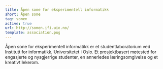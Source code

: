 ```yaml
---
title: Åpen sone for eksperimentell informatikk
short: Åpen sone
tag: sonen
active: true
url: http://sonen.ifi.uio.no/
template: association.pug
---
```


Åpen sone for eksperimentell informatikk er et studentlaboratorium ved Institutt for informatikk, Universitetet i Oslo. Et prosjektbasert møtested for engasjerte og nysgjerrige studenter, en annerledes læringsomgivelse og et kreativt lekerom.